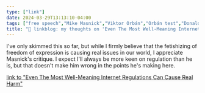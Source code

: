 ```yaml
---
type: ["link"]
date: 2024-03-29T13:13:10-04:00
tags: ["free speech","Mike Masnick","Viktor Orbán","Orbán test","Donald Trump","content moderation","tech policy"]
title: "🔗 linkblog: my thoughts on 'Even The Most Well-Meaning Internet Regulations Can Cause Real Harm'"
---
```

I've only skimmed this so far, but while I firmly believe that the fetishizing of freedom of expression is causing real issues in our world, I appreciate Masnick's critique. I expect I'll always be more keen on regulation than he is, but that doesn't make him wrong in the points he's making here.

[link to "Even The Most Well-Meaning Internet Regulations Can Cause Real Harm"](https://www.techdirt.com/2024/03/29/even-the-most-well-meaning-internet-regulations-can-cause-real-harm/)
